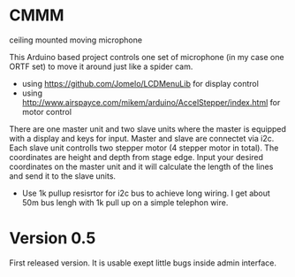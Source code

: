 # CMMM
ceiling mounted moving microphone

This Arduino based project controls one set of microphone (in my case one ORTF set) to move it around just like a spider cam.

- using https://github.com/Jomelo/LCDMenuLib for display control
- using http://www.airspayce.com/mikem/arduino/AccelStepper/index.html for motor control

There are one master unit and two slave units where the master is equipped with a display and keys for input. Master and slave are connectet via i2c. Each slave unit controlls two stepper motor (4 stepper motor in total).
The coordinates are height and depth from stage edge. Input your desired coordinates on the master unit and it will calculate the length of the lines and send it to the slave units.

- Use 1k pullup resisrtor for i2c bus to achieve long wiring. I get about 50m bus lengh with 1k pull up on a simple telephon wire.

# Version 0.5
First released version. It is usable exept little bugs inside admin interface.
